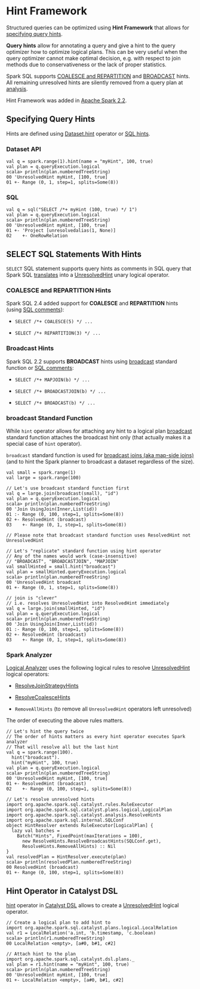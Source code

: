 # Hint Framework

Structured queries can be optimized using **Hint Framework** that allows for [specifying query hints](#specifying-query-hints).

**Query hints** allow for annotating a query and give a hint to the query optimizer how to optimize logical plans. This can be very useful when the query optimizer cannot make optimal decision, e.g. with respect to join methods due to conservativeness or the lack of proper statistics.

Spark SQL supports [COALESCE and REPARTITION](#coalesce-repartition-hints) and [BROADCAST](#broadcast-hints) hints. All remaining unresolved hints are silently removed from a query plan at [analysis](#spark-analyzer).

Hint Framework was added in [Apache Spark 2.2](https://issues.apache.org/jira/browse/SPARK-20857).

## Specifying Query Hints

Hints are defined using [Dataset.hint](../spark-sql-dataset-operators.md#hint) operator or [SQL hints](#sql-hints).

### Dataset API

```text
val q = spark.range(1).hint(name = "myHint", 100, true)
val plan = q.queryExecution.logical
scala> println(plan.numberedTreeString)
00 'UnresolvedHint myHint, [100, true]
01 +- Range (0, 1, step=1, splits=Some(8))
```

### SQL

```text
val q = sql("SELECT /*+ myHint (100, true) */ 1")
val plan = q.queryExecution.logical
scala> println(plan.numberedTreeString)
00 'UnresolvedHint myHint, [100, true]
01 +- 'Project [unresolvedalias(1, None)]
02    +- OneRowRelation
```

## <span id="sql-hints"> SELECT SQL Statements With Hints

`SELECT` SQL statement supports query hints as comments in SQL query that Spark SQL [translates](../sql/AstBuilder.md#withHints) into a [UnresolvedHint](../logical-operators/UnresolvedHint.md) unary logical operator.

### <span id="coalesce-repartition-hints"> COALESCE and REPARTITION Hints

Spark SQL 2.4 added support for **COALESCE** and **REPARTITION** hints (using [SQL comments](#sql-hints)):

* `SELECT /*+ COALESCE(5) */ ...`

* `SELECT /*+ REPARTITION(3) */ ...`

### <span id="broadcast-hints"> Broadcast Hints

Spark SQL 2.2 supports **BROADCAST** hints using [broadcast](#broadcast-function) standard function or [SQL comments](#sql-hints):

* `SELECT /*+ MAPJOIN(b) */ ...`

* `SELECT /*+ BROADCASTJOIN(b) */ ...`

* `SELECT /*+ BROADCAST(b) */ ...`

### <span id="broadcast-function"> broadcast Standard Function

While `hint` operator allows for attaching any hint to a logical plan [broadcast](../spark-sql-functions.md#broadcast) standard function attaches the broadcast hint only (that actually makes it a special case of `hint` operator).

`broadcast` standard function is used for [broadcast joins (aka map-side joins)](../spark-sql-joins-broadcast.md) (and to hint the Spark planner to broadcast a dataset regardless of the size).

```text
val small = spark.range(1)
val large = spark.range(100)

// Let's use broadcast standard function first
val q = large.join(broadcast(small), "id")
val plan = q.queryExecution.logical
scala> println(plan.numberedTreeString)
00 'Join UsingJoin(Inner,List(id))
01 :- Range (0, 100, step=1, splits=Some(8))
02 +- ResolvedHint (broadcast)
03    +- Range (0, 1, step=1, splits=Some(8))

// Please note that broadcast standard function uses ResolvedHint not UnresolvedHint

// Let's "replicate" standard function using hint operator
// Any of the names would work (case-insensitive)
// "BROADCAST", "BROADCASTJOIN", "MAPJOIN"
val smallHinted = small.hint("broadcast")
val plan = smallHinted.queryExecution.logical
scala> println(plan.numberedTreeString)
00 'UnresolvedHint broadcast
01 +- Range (0, 1, step=1, splits=Some(8))

// join is "clever"
// i.e. resolves UnresolvedHint into ResolvedHint immediately
val q = large.join(smallHinted, "id")
val plan = q.queryExecution.logical
scala> println(plan.numberedTreeString)
00 'Join UsingJoin(Inner,List(id))
01 :- Range (0, 100, step=1, splits=Some(8))
02 +- ResolvedHint (broadcast)
03    +- Range (0, 1, step=1, splits=Some(8))
```

### Spark Analyzer

[Logical Analyzer](../Analyzer.md) uses the following logical rules to resolve [UnresolvedHint](../logical-operators/UnresolvedHint.md) logical operators:

* [ResolveJoinStrategyHints](../logical-analysis-rules/ResolveJoinStrategyHints.md)

* [ResolveCoalesceHints](../logical-analysis-rules/ResolveCoalesceHints.md)

* `RemoveAllHints` (to remove all `UnresolvedHint` operators left unresolved)

The order of executing the above rules matters.

```text
// Let's hint the query twice
// The order of hints matters as every hint operator executes Spark analyzer
// That will resolve all but the last hint
val q = spark.range(100).
  hint("broadcast").
  hint("myHint", 100, true)
val plan = q.queryExecution.logical
scala> println(plan.numberedTreeString)
00 'UnresolvedHint myHint, [100, true]
01 +- ResolvedHint (broadcast)
02    +- Range (0, 100, step=1, splits=Some(8))

// Let's resolve unresolved hints
import org.apache.spark.sql.catalyst.rules.RuleExecutor
import org.apache.spark.sql.catalyst.plans.logical.LogicalPlan
import org.apache.spark.sql.catalyst.analysis.ResolveHints
import org.apache.spark.sql.internal.SQLConf
object HintResolver extends RuleExecutor[LogicalPlan] {
  lazy val batches =
    Batch("Hints", FixedPoint(maxIterations = 100),
      new ResolveHints.ResolveBroadcastHints(SQLConf.get),
      ResolveHints.RemoveAllHints) :: Nil
}
val resolvedPlan = HintResolver.execute(plan)
scala> println(resolvedPlan.numberedTreeString)
00 ResolvedHint (broadcast)
01 +- Range (0, 100, step=1, splits=Some(8))
```

## <span id="hint-catalyst-dsl"> Hint Operator in Catalyst DSL

[hint](../catalyst-dsl/index.md#hint) operator in [Catalyst DSL](../catalyst-dsl/index.md) allows to create a [UnresolvedHint](../logical-operators/UnresolvedHint.md) logical operator.

```text
// Create a logical plan to add hint to
import org.apache.spark.sql.catalyst.plans.logical.LocalRelation
val r1 = LocalRelation('a.int, 'b.timestamp, 'c.boolean)
scala> println(r1.numberedTreeString)
00 LocalRelation <empty>, [a#0, b#1, c#2]

// Attach hint to the plan
import org.apache.spark.sql.catalyst.dsl.plans._
val plan = r1.hint(name = "myHint", 100, true)
scala> println(plan.numberedTreeString)
00 'UnresolvedHint myHint, [100, true]
01 +- LocalRelation <empty>, [a#0, b#1, c#2]
```
